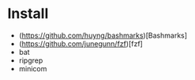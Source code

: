 # Install
- (https://github.com/huyng/bashmarks)[Bashmarks]
- (https://github.com/junegunn/fzf)[fzf]
- bat
- ripgrep
- minicom
